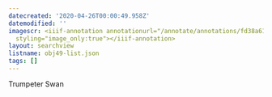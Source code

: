```yaml
---
datecreated: '2020-04-26T00:00:49.958Z'
datemodified: ''
imagescr: <iiif-annotation annotationurl="/annotate/annotations/fd38a614-8750-11ea-89b5-5254008afee6.json"
  styling="image_only:true"></iiif-annotation>
layout: searchview
listname: obj49-list.json
tags: []
---
```

Trumpeter Swan